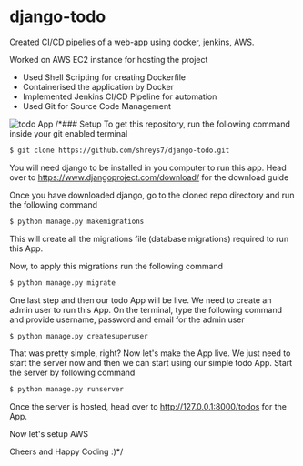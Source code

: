 # django-todo
Created CI/CD pipelies of a web-app using docker, jenkins, AWS.

Worked on AWS EC2 instance for hosting the project
- Used Shell Scripting for creating Dockerfile
- Containerised the application by Docker
- Implemented Jenkins CI/CD Pipeline for automation
- Used Git for Source Code Management

![todo App](https://raw.githubusercontent.com/shreys7/django-todo/develop/staticfiles/todoApp.png)
/*### Setup
To get this repository, run the following command inside your git enabled terminal
```bash
$ git clone https://github.com/shreys7/django-todo.git
```
You will need django to be installed in you computer to run this app. Head over to https://www.djangoproject.com/download/ for the download guide

Once you have downloaded django, go to the cloned repo directory and run the following command

```bash
$ python manage.py makemigrations
```

This will create all the migrations file (database migrations) required to run this App.

Now, to apply this migrations run the following command
```bash
$ python manage.py migrate
```

One last step and then our todo App will be live. We need to create an admin user to run this App. On the terminal, type the following command and provide username, password and email for the admin user
```bash
$ python manage.py createsuperuser
```

That was pretty simple, right? Now let's make the App live. We just need to start the server now and then we can start using our simple todo App. Start the server by following command

```bash
$ python manage.py runserver
```

Once the server is hosted, head over to http://127.0.0.1:8000/todos for the App.

Now let's setup AWS 

Cheers and Happy Coding :)*/
